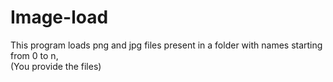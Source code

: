 # Image-load

This program loads png and jpg files present in a folder with names starting from 0 to n,<br>
(You provide the files)

